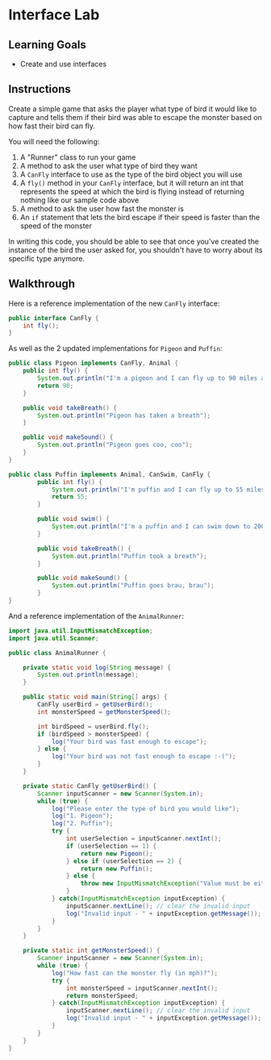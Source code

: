 # Interface Lab

## Learning Goals

- Create and use interfaces

## Instructions

Create a simple game that asks the player what type of bird it would like to
capture and tells them if their bird was able to escape the monster based on how
fast their bird can fly.

You will need the following:

1. A "Runner" class to run your game
2. A method to ask the user what type of bird they want
3. A `CanFly` interface to use as the type of the bird object you will use
4. A `fly()` method in your `CanFly` interface, but it will return an int that
   represents the speed at which the bird is flying instead of returning nothing
   like our sample code above
5. A method to ask the user how fast the monster is
6. An `if` statement that lets the bird escape if their speed is faster than the
   speed of the monster

In writing this code, you should be able to see that once you've created the
instance of the bird the user asked for, you shouldn't have to worry about its
specific type anymore.

## Walkthrough

Here is a reference implementation of the new `CanFly` interface:

```java
public interface CanFly {
    int fly();
}
```

As well as the 2 updated implementations for `Pigeon` and `Puffin`:

```java
public class Pigeon implements CanFly, Animal {
    public int fly() {
        System.out.println("I'm a pigeon and I can fly up to 90 miles an hour!");
        return 90;
    }

    public void takeBreath() {
        System.out.println("Pigeon has taken a breath");
    }

    public void makeSound() {
        System.out.println("Pigeon goes coo, coo");
    }
}
```

```java
public class Puffin implements Animal, CanSwim, CanFly {
        public int fly() {
            System.out.println("I'm puffin and I can fly up to 55 miles an hour!");
            return 55;
        }

        public void swim() {
            System.out.println("I'm a puffin and I can swim down to 200 feet deep");
        }

        public void takeBreath() {
            System.out.println("Puffin took a breath");
        }

        public void makeSound() {
            System.out.println("Puffin goes brau, brau");
        }
}
```

And a reference implementation of the `AnimalRunner`:

```java
import java.util.InputMismatchException;
import java.util.Scanner;

public class AnimalRunner {

    private static void log(String message) {
        System.out.println(message);
    }

    public static void main(String[] args) {
        CanFly userBird = getUserBird();
        int monsterSpeed = getMonsterSpeed();

        int birdSpeed = userBird.fly();
        if (birdSpeed > monsterSpeed) {
            log("Your bird was fast enough to escape");
        } else {
            log("Your bird was not fast enough to escape :-(");
        }
    }

    private static CanFly getUserBird() {
        Scanner inputScanner = new Scanner(System.in);
        while (true) {
            log("Please enter the type of bird you would like");
            log("1. Pigeon");
            log("2. Puffin");
            try {
                int userSelection = inputScanner.nextInt();
                if (userSelection == 1) {
                    return new Pigeon();
                } else if (userSelection == 2) {
                    return new Puffin();
                } else {
                    throw new InputMismatchException("Value must be either 1 or 2");
                }
            } catch(InputMismatchException inputException) {
                inputScanner.nextLine(); // clear the invalid input
                log("Invalid input - " + inputException.getMessage());
            }
        }
    }

    private static int getMonsterSpeed() {
        Scanner inputScanner = new Scanner(System.in);
        while (true) {
            log("How fast can the monster fly (in mph)?");
            try {
                int monsterSpeed = inputScanner.nextInt();
                return monsterSpeed;
            } catch(InputMismatchException inputException) {
                inputScanner.nextLine(); // clear the invalid input
                log("Invalid input - " + inputException.getMessage());
            }
        }
    }
}
```
